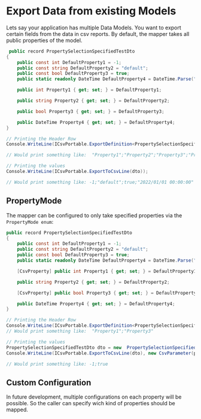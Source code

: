 # Export Data from existing Models

Lets say your application has multiple Data Models. You want to export certain fields from the data in csv reports.
By default, the mapper takes all public properties of the model. 

```csharp
 public record PropertySelectionSpecifiedTestDto
{
    public const int DefaultProperty1 = -1;
    public const string DefaultProperty2 = "default";
    public const bool DefaultProperty3 = true;
    public static readonly DateTime DefaultProperty4 = DateTime.Parse("2022.01.01");

    public int Property1 { get; set; } = DefaultProperty1;

    public string Property2 { get; set; } = DefaultProperty2;

    public bool Property3 { get; set; } = DefaultProperty3;

    public DateTime Property4 { get; set; } = DefaultProperty4;
}

// Printing the Header Row
Console.WriteLine(ICsvPortable.ExportDefinition<PropertySelectionSpecifiedTestDto>);

// Would print something like:  "Property1";"Property2";"Property3";"Property4"

// Printing the values
Console.WriteLine(ICsvPortable.ExportToCsvLine(dto));

// Would print something like: -1;"default";true;"2022/01/01 00:00:00"
```


## PropertyMode 
The mapper can be configured to only take specified properties via the `PropertyMode enum`: 

```csharp
public record PropertySelectionSpecifiedTestDto
{
    public const int DefaultProperty1 = -1;
    public const string DefaultProperty2 = "default";
    public const bool DefaultProperty3 = true;
    public static readonly DateTime DefaultProperty4 = DateTime.Parse("2022.01.01");

    [CsvProperty] public int Property1 { get; set; } = DefaultProperty1;

    public string Property2 { get; set; } = DefaultProperty2;

    [CsvProperty] public bool Property3 { get; set; } = DefaultProperty3;

    public DateTime Property4 { get; set; } = DefaultProperty4;
}

// Printing the Header Row
Console.WriteLine(ICsvPortable.ExportDefinition<PropertySelectionSpecifiedTestDto>(new CsvParameter(propertyMode: PropertyMode.Explicit)));
// Would print something like:  "Property1";"Property3"

// Printing the values
PropertySelectionSpecifiedTestDto dto = new  PropertySelectionSpecifiedTestDto();
Console.WriteLine(ICsvPortable.ExportToCsvLine(dto), new CsvParameter(propertyMode: PropertyMode.Explicit));

// Would print something like: -1;true
```

## Custom Configuration 

In future development, multiple configurations on each property will be possible. So the caller can specify wich kind of properties should be mapped.